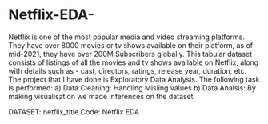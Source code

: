 # Netflix-EDA-
Netflix is one of the most popular media and video streaming platforms. They have over 8000 movies or tv shows available on their platform, as of mid-2021, they have over 200M Subscribers globally. This tabular dataset consists of listings of all the movies and tv shows available on Netflix, along with details such as - cast, directors, ratings, release year, duration, etc. The project that I have done is Exploratory Data Analysis. The following task is performed:
a) Data Cleaning: Handling Misiing values
b) Data Analsis: By making visualisation we made inferences on the dataset

DATASET: netflix_title
Code: Netflix EDA


